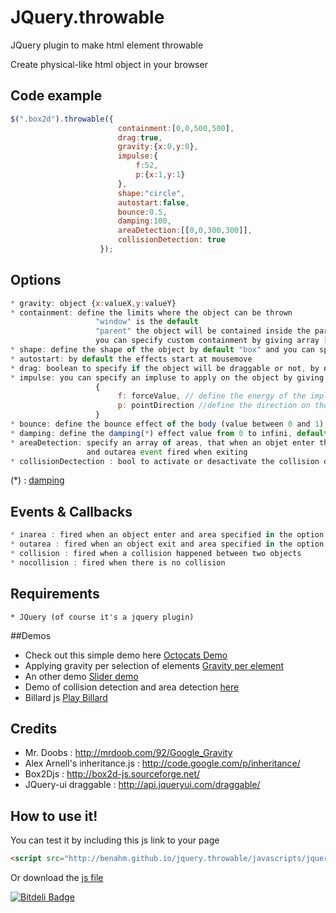 JQuery.throwable
================

JQuery plugin to make html element throwable <br>

Create physical-like html object in your browser
## Code example
```javascript
$(".box2d").throwable({
                        containment:[0,0,500,500],
                        drag:true,
                        gravity:{x:0,y:0},
                        impulse:{
                            f:52,
                            p:{x:1,y:1}
                        },
                        shape:"circle",
                        autostart:false,
                        bounce:0.5,
                        damping:100,
                        areaDetection:[[0,0,300,300]],
                        collisionDetection: true
                    });
```
## Options 
```javascript
* gravity: object {x:valueX,y:valueY} 
* containment: define the limits where the object can be thrown 
                   "window" is the default
                   "parent" the object will be contained inside the parent
                   you can specify custom containment by giving array [x1,y1,x2,y2]
* shape: define the shape of the object by default "box" and you can specify "circle"
* autostart: by default the effects start at mousemove 
* drag: boolean to specify if the object will be draggable or not, by default it is true
* impulse: you can specify an impluse to apply on the object by giving an object 
                   {
                        f: forceValue, // define the energy of the impluse (number)
                        p: pointDirection //define the direction on the impluse object like the gravity option
                   }
* bounce: define the bounce effect of the body (value between 0 and 1) default 0, no bounce
* damping: define the damping(*) effect value from 0 to infini, default 0 
* areaDetection: specify an array of areas, that when an objet enter those areas the event inarea is fired 
                 and outarea event fired when exiting
* collisionDectection : bool to activate or desactivate the collision detection 
```
(*) : [damping](http://en.wikipedia.org/wiki/Damping)

## Events & Callbacks
```javascript
* inarea : fired when an object enter and area specified in the option areaDetection
* outarea : fired when an object exit and area specified in the option areaDetection
* collision : fired when a collision happened between two objects 
* nocollision : fired when there is no collision 
```
## Requirements
    * JQuery (of course it's a jquery plugin)


##Demos
* Check out this simple demo here [Octocats Demo](http://benahm.github.com/jquery.throwable/octocats.html)<br>
* Applying gravity per selection of elements [Gravity per element](http://benahm.github.com/jquery.throwable/gravityperelement.html)
* An other demo [Slider demo](http://benahm.github.com/jquery.throwable/slider.html)<br>
* Demo of collision detection and area detection [here](http://benahm.github.com/jquery.throwable/demoevents.html)
* Billard js [Play Billard](http://benahm.github.io/jquery.throwable/billardjs.html)

## Credits
* Mr. Doobs : http://mrdoob.com/92/Google_Gravity
* Alex Arnell's inheritance.js : http://code.google.com/p/inheritance/
* Box2Djs : http://box2d-js.sourceforge.net/
* JQuery-ui draggable : http://api.jqueryui.com/draggable/

## How to use it!
You can test it by including this js link to your page
```html
<script src="http://benahm.github.io/jquery.throwable/javascripts/jquery.throwable.js" type="text/javascript"></script> 
```
Or download the <a href="http://benahm.github.io/jquery.throwable/javascripts/jquery.throwable.js">js file</a>


[![Bitdeli Badge](https://d2weczhvl823v0.cloudfront.net/benahm/jquery.throwable/trend.png)](https://bitdeli.com/free "Bitdeli Badge")
